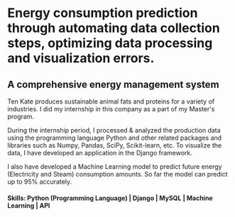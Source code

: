 # Energy consumption prediction through automating data collection steps, optimizing data processing and visualization errors. 
## A comprehensive energy management system

Ten Kate produces sustainable animal fats and proteins for a variety of industries.
I did my internship in this company as a part of my Master's program.

During the internship period, I processed & analyzed the production data using the programming language Python and other related packages and libraries such as Numpy, Pandas, SciPy, Scikit-learn, etc. To visualize the data, I have developed an application in the Django framework. 

I also have developed a Machine Learning model to predict future energy (Electricity and Steam) consumption amounts. So far the model can predict up to 95% accurately.

#### Skills: Python (Programming Language) | Django | MySQL | Machine Learning | API 
